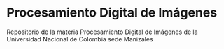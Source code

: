 # Procesamiento Digital de Imágenes
Repositorio de la materia Procesamiento Digital de Imágenes de la Universidad Nacional de Colombia sede Manizales
